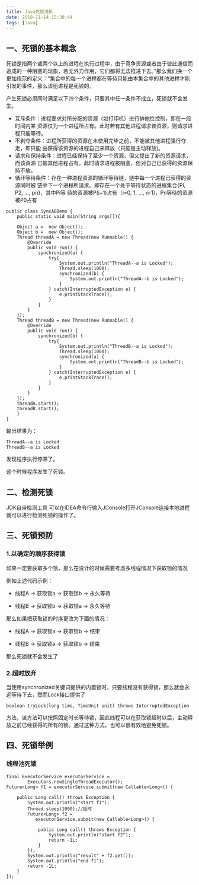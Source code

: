 ```yaml
---
title: Java死锁浅析
date: 2018-11-14 15:38:44
tags: [Java]
---
```


## 一、死锁的基本概念
死锁是指两个或两个以上的进程在执行过程中，由于竞争资源或者由于彼此通信而造成的一种阻塞的现象，若无外力作用，它们都将无法推进下去。”那么我们换一个更加规范的定义：“集合中的每一个进程都在等待只能由本集合中的其他进程才能引发的事件，那么该组进程是死锁的。


产生死锁必须同时满足以下四个条件，只要其中任一条件不成立，死锁就不会发生。

* 互斥条件：进程要求对所分配的资源（如打印机）进行排他性控制，即在一段时间内某 资源仅为一个进程所占有。此时若有其他进程请求该资源，则请求进程只能等待。
* 不剥夺条件：进程所获得的资源在未使用完毕之前，不能被其他进程强行夺走，即只能 由获得该资源的进程自己来释放（只能是主动释放)。
* 请求和保持条件：进程已经保持了至少一个资源，但又提出了新的资源请求，而该资源 已被其他进程占有，此时请求进程被阻塞，但对自己已获得的资源保持不放。
* 循环等待条件：存在一种进程资源的循环等待链，链中每一个进程已获得的资源同时被 链中下一个进程所请求。即存在一个处于等待状态的进程集合{Pl, P2, ..., pn}，其中Pi等 待的资源被P(i+1)占有（i=0, 1, ..., n-1)，Pn等待的资源被P0占有


```
public class SyncABDemo {
    public static void main(String args[]){

    Object a =  new Object();
    Object b =  new Object();
    Thread threadA = new Thread(new Runnable() {
        @Override
        public void run() {
            synchronized(a) {
                try{
                    System.out.println("ThreadA--a is Locked");
                    Thread.sleep(1000);
                    synchronized(b) {
                        System.out.println("ThreadA--b is Locked");
                    }
                } catch(InterruptedException e) {
                    e.printStackTrace();
                }
            }
        }
    });
    Thread threadB = new Thread(new Runnable() {
        @Override
        public void run() {
            synchronized(b) {
                try{
                    System.out.println("ThreadB--a is Locked");
                    Thread.sleep(1000);
                    synchronized(a) {
                        System.out.println("ThreadB--b is Locked");
                    }
                } catch(InterruptedException e) {
                    e.printStackTrace();
                }
            }
        }
    });
    threadA.start();
    threadB.start();
    }
}

```


输出结果为：

```
ThreadA--a is Locked
ThreadB--a is Locked

```

发现程序执行停滞了。

这个时候程序发生了死锁。

## 二、检测死锁
JDK自带检测工具
可以在IDEA命令行输入JConsole打开JConsole连接本地进程就可以进行检测死锁的操作了。


## 三、死锁预防

### 1.以确定的顺序获得锁

如果一定要获取多个锁，那么在设计的时候需要考虑多线程情况下获取锁的情况

例如上述代码示例：

* 线程A -> 获取锁a -> 获取锁b -> 永久等待

* 线程B -> 获取锁b -> 获取锁a -> 永久等待

那么如果把获取锁的时序更改为下面的情况：

* 线程A -> 获取锁a -> 获取锁b -> 结束

* 线程B -> 获取锁a -> 获取锁b -> 结束

那么死锁就不会发生了

### 2.超时放弃

当使用synchronized关键词提供的内置锁时，只要线程没有获得锁，那么就会永远等待下去，然而Lock接口提供了

`boolean tryLock(long time, TimeUnit unit) throws InterruptedException`

方法，该方法可以按照固定时长等待锁，因此线程可以在获取锁超时以后，主动释放之前已经获得的所有的锁。通过这种方式，也可以很有效地避免死锁。

## 四、死锁举例

### 线程池死锁

```
final ExecutorService executorService = 
        Executors.newSingleThreadExecutor();
Future<Long> f1 = executorService.submit(new Callable<Long>() {

    public Long call() throws Exception {
        System.out.println("start f1");
        Thread.sleep(1000);//延时
        Future<Long> f2 = 
           executorService.submit(new Callable<Long>() {

            public Long call() throws Exception {
                System.out.println("start f2");
                return -1L;
            }
        });
        System.out.println("result" + f2.get());
        System.out.println("end f1");
        return -1L;
    }
});
```

